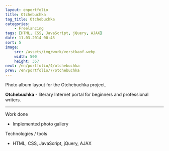 ```yaml
---
layout: enportfolio
title: Otchebuchka
tag_title: Otchebuchka
categories:
    - Freelancing
tags: [HTML, CSS, JavaScript, jQuery, AJAX]
date: 11.03.2014 00:43
sort: 5
image: 
    src: /assets/img/work/verstkaof.webp 
    width: 500
    height: 357
next: /en/portfolio/4/otchebuchka
prev: /en/portfolio/7/otchebuchka
---
```


Photo album layout for the Otchebuchka project.

**Otchebuchka** - literary Internet portal for beginners and professional writers.

---

Work done

* Implemented photo gallery

Technologies / tools

* HTML, CSS, JavaScript, jQuery, AJAX

